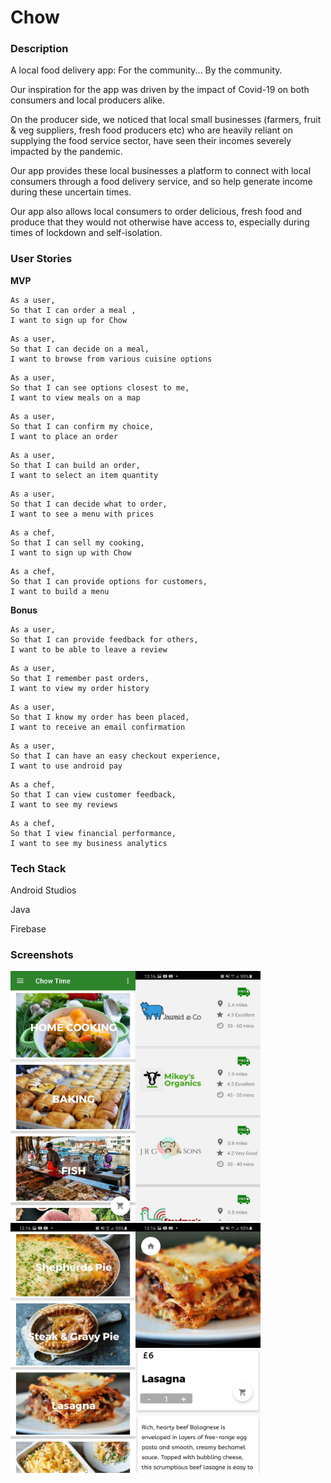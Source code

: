 # Chow

### Description ###

A local food delivery app: For the community... By the community.

Our inspiration for the app was driven by the impact of Covid-19 on both consumers and local producers alike. 

On the producer side, we noticed that local small businesses (farmers, fruit & veg suppliers, fresh food producers etc) who are heavily reliant on supplying the food service sector, have seen their incomes severely impacted by the pandemic. 

Our app provides these local businesses a platform to connect with local consumers through a food delivery service, and so help generate income during these uncertain times. 

Our app also allows local consumers  to order delicious, fresh food and produce that they would not otherwise have access to, especially during times of lockdown and self-isolation. 

### User Stories ###

**MVP**
```
As a user,
So that I can order a meal ,
I want to sign up for Chow
```
```
As a user,
So that I can decide on a meal,
I want to browse from various cuisine options
```
```
As a user,
So that I can see options closest to me,
I want to view meals on a map
```
```
As a user,
So that I can confirm my choice,
I want to place an order
```
```
As a user,
So that I can build an order,
I want to select an item quantity
```
```
As a user,
So that I can decide what to order,
I want to see a menu with prices
```
```
As a chef,
So that I can sell my cooking,
I want to sign up with Chow
```
```
As a chef,
So that I can provide options for customers,
I want to build a menu
```



**Bonus**
```
As a user,
So that I can provide feedback for others,
I want to be able to leave a review
```
```
As a user,
So that I remember past orders,
I want to view my order history
```
```
As a user,
So that I know my order has been placed,
I want to receive an email confirmation
```
```
As a user,
So that I can have an easy checkout experience,
I want to use android pay
```
```
As a chef,
So that I can view customer feedback,
I want to see my reviews
```
```
As a chef,
So that I view financial performance,
I want to see my business analytics
```

### Tech Stack ###
Android Studios

Java  

Firebase

### Screenshots ### 

<img src="https://github.com/ZishJawaid/project_chow/blob/main/Logos/Screenshot_20201023-131559_Chow.jpg" width="200" height="400"><img src="https://github.com/ZishJawaid/project_chow/blob/main/Logos/Screenshot_20201023-131616_Chow.jpg" width="200" height="400">
<img src="https://github.com/ZishJawaid/project_chow/blob/main/Logos/Screenshot_20201023-131645_Chow.jpg" width="200" height="400"><img src="https://github.com/ZishJawaid/project_chow/blob/main/Logos/Screenshot_20201023-131701_Chow.jpg" width="200" height="400">


